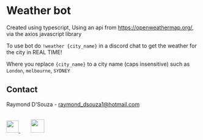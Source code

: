 
# Weather bot
Created using typescript, Using an api from https://openweathermap.org/, via the axios javascript library


To use bot do ```!weather {city_name}``` in a discord chat to get the weather for the city in REAL TIME! 

Where you replace ```{city_name}``` to a city name (caps insensitive) such as ```London```, ```melbourne```, ```SYDNEY```

<!-- CONTACT -->
<div id="contact">
  <h2>Contact </h2> 

Raymond D'Souza - raymond_dsouza1@hotmail.com
<br>
<br>

<a  href="https://linkedin.com/in/raymond-dsouza">
<img height="32" width="32" src="https://www.iconsdb.com/icons/preview/white/linkedin-xxl.png"/> 
</a>
&nbsp&nbsp&nbsp&nbsp&nbsp&nbsp
<a href="https://www.hackerrank.com/raymond_dsouza1">
<img height="35" width="35" src="https://i.ibb.co/LzHw3hm/hackerrank-1.png"/>  

</div>
